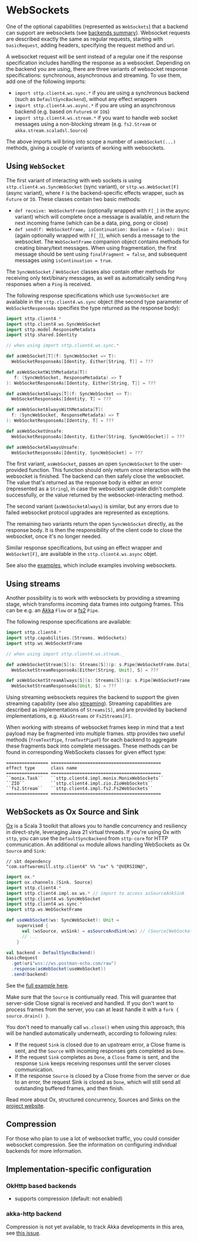 # WebSockets

One of the optional capabilities (represented as `WebSockets`) that a backend can support are websockets (see [backends summary](backends/summary.md)). Websocket requests are described exactly the same as regular requests, starting with `basicRequest`, adding headers, specifying the request method and uri.

A websocket request will be sent instead of a regular one if the response specification includes handling the response as a websocket. Depending on the backend you are using, there are three variants of websocket response specifications: synchronous, asynchronous and streaming. To use them, add one of the following imports:

* `import sttp.client4.ws.sync.*` if you are using a synchronous backend (such as `DefaultSyncBackend`), without any effect wrappers
* `import sttp.client4.ws.async.*` if you are using an asynchronous backend (e.g. based on `Future`s or `IO`s)
* `import sttp.client4.ws.stream.*` if you want to handle web socket messages using a non-blocking stream (e.g. `fs2.Stream` or `akka.stream.scaladsl.Source`)

The above imports will bring into scope a number of `asWebSocket(...)` methods, giving a couple of variants of working with websockets.

## Using `WebSocket`

The first variant of interacting with web sockets is using `sttp.client4.ws.SyncWebSocket` (sync variant), or `sttp.ws.WebSocket[F]` (async variant), where `F` is the backend-specific effects wrapper, such as `Future` or `IO`. These classes contain two basic methods:
 
* `def receive: WebSocketFrame` (optionally wrapped with `F[_]` in the async variant) which will complete once a message is available, and return the next incoming frame (which can be a data, ping, pong or close)
* `def send(f: WebSocketFrame, isContinuation: Boolean = false): Unit` (again optionally wrapped with `F[_]`), which sends a message to the websocket. The `WebSocketFrame` companion object contains methods for creating binary/text messages. When using fragmentation, the first message should be sent using `finalFragment = false`, and subsequent messages using `isContinuation = true`.
 
The `SyncWebSocket` / `WebSocket` classes also contain other methods for receiving only text/binary messages, as well as automatically sending `Pong` responses when a `Ping` is received.

The following response specifications which use `SyncWebSocket` are available in the `sttp.client4.ws.sync` object (the second type parameter of `WebSocketResponseAs` specifies the type returned as the response body):

```scala mdoc:compile-only
import sttp.client4.*
import sttp.client4.ws.SyncWebSocket
import sttp.model.ResponseMetadata
import sttp.shared.Identity

// when using import sttp.client4.ws.sync.*

def asWebSocket[T](f: SyncWebSocket => T): 
  WebSocketResponseAs[Identity, Either[String, T]] = ???

def asWebSocketWithMetadata[T](
   f: (SyncWebSocket, ResponseMetadata) => T
): WebSocketResponseAs[Identity, Either[String, T]] = ???

def asWebSocketAlways[T](f: SyncWebSocket => T): 
  WebSocketResponseAs[Identity, T] = ???

def asWebSocketAlwaysWithMetadata[T](
  f: (SyncWebSocket, ResponseMetadata) => T
): WebSocketResponseAs[Identity, T] = ???

def asWebSocketUnsafe: 
  WebSocketResponseAs[Identity, Either[String, SyncWebSocket]] = ???

def asWebSocketAlwaysUnsafe: 
  WebSocketResponseAs[Identity, SyncWebSocket] = ???
```

The first variant, `asWebSocket`, passes an open `SyncWebSocket` to the user-provided function. This function should only return once interaction with the websocket is finished. The backend can then safely close the websocket. The value that's returned as the response body is either an error (represented as a `String`), in case the websocket upgrade didn't complete successfully, or the value returned by the websocket-interacting method. 

The second variant (`asWebSocketAlways`) is similar, but any errors due to failed websocket protocol upgrades are represented as exceptions.

The remaining two variants return the open `SyncWebSocket` directly, as the response body. It is then the responsibility of the client code to close the websocket, once it's no longer needed.

Similar response specifications, but using an effect wrapper and `WebSocket[F]`, are available in the `sttp.client4.ws.async` objet. 

See also the [examples](examples.md), which include examples involving websockets.

## Using streams

Another possibility is to work with websockets by providing a streaming stage, which transforms incoming data frames into outgoing frames. This can be e.g. an [Akka](backends/akka.md) `Flow` or a [fs2](backends/fs2.md) `Pipe`.

The following response specifications are available: 

```scala mdoc:compile-only
import sttp.client4.*
import sttp.capabilities.{Streams, WebSockets}
import sttp.ws.WebSocketFrame

// when using import sttp.client4.ws.stream._

def asWebSocketStream[S](s: Streams[S])(p: s.Pipe[WebSocketFrame.Data[_], WebSocketFrame]): 
  WebSocketStreamResponseAs[Either[String, Unit], S] = ???

def asWebSocketStreamAlways[S](s: Streams[S])(p: s.Pipe[WebSocketFrame.Data[_], WebSocketFrame]): 
  WebSocketStreamResponseAs[Unit, S] = ???
```

Using streaming websockets requires the backend to support the given streaming capability (see also [streaming](requests/streaming.md)). Streaming capabilities are described as implementations of `Streams[S]`, and are provided by backend implementations, e.g. `AkkaStreams` or `Fs2Streams[F]`.

When working with streams of websocket frames keep in mind that a text payload may be fragmented into multiple frames.
sttp provides two useful methods (`fromTextPipe`, `fromTextPipeF`) for each backend to aggregate these fragments back into complete messages.
These methods can be found in corresponding WebSockets classes for given effect type:

```{eval-rst}
================ ==========================================
effect type      class name
================ ==========================================
``monix.Task``   ``sttp.client4.impl.monix.MonixWebSockets``   
``ZIO``          ``sttp.client4.impl.zio.ZioWebSockets``
``fs2.Stream``   ``sttp.client4.impl.fs2.Fs2WebSockets``
================ ==========================================
```

## WebSockets as Ox Source and Sink

[Ox](https://ox.softwaremill.com) is a Scala 3 toolkit that allows you to handle concurrency and resiliency in direct-style, leveraging Java 21 virtual threads.
If you're using Ox with `sttp`, you can use the `DefaultSyncBackend` from `sttp-core` for HTTP communication. An additional `ox` module allows handling WebSockets 
as Ox `Source` and `Sink`:

```
// sbt dependency
"com.softwaremill.sttp.client4" %% "ox" % "@VERSION@",
```

```scala 
import ox.*
import ox.channels.{Sink, Source}
import sttp.client4.*
import sttp.client4.impl.ox.ws.* // import to access asSourceAnkSink
import sttp.client4.ws.SyncWebSocket
import sttp.client4.ws.sync.*
import sttp.ws.WebSocketFrame

def useWebSocket(ws: SyncWebSocket): Unit =
    supervised {
      val (wsSource, wsSink) = asSourceAndSink(ws) // (Source[WebSocketFrame], Sink[WebSocketFrame])
      // ...
    }

val backend = DefaultSyncBackend()
basicRequest
  .get(uri"wss://ws.postman-echo.com/raw")
  .response(asWebSocket(useWebSocket))
  .send(backend)
```

See the [full example here](https://github.com/softwaremill/sttp/blob/master/examples3/src/main/scala/sttp/client4/examples/WebSocketOx.scala).

Make sure that the `Source` is contiunually read. This will guarantee that server-side Close signal is received and handled. 
If you don't want to process frames from the server, you can at least handle it with a `fork { source.drain() }`.
  
You don't need to manually call `ws.close()` when using this approach, this will be handled automatically underneath, 
according to following rules:
 - If the request `Sink` is closed due to an upstream error, a Close frame is sent, and the `Source` with incoming responses gets completed as `Done`.
 - If the request `Sink` completes as `Done`, a `Close` frame is sent, and the response `Sink` keeps receiving responses until the server closes communication.
 - If the response `Source` is closed by a Close frome from the server or due to an error, the request Sink is closed as `Done`, which will still send all outstanding buffered frames, and then finish.

Read more about Ox, structured concurrency, Sources and Sinks on the [project website](https://ox.softwaremill.com).

## Compression

For those who plan to use a lot of websocket traffic, you could consider websocket compression. See the information on
configuring individual backends for more information.

## Implementation-specific configuration

### OkHttp based backends

* supports compression (default: not enabled)

### akka-http backend

Compression is not yet available, to track Akka developments in this area, see [this issue](https://github.com/akka/akka-http/issues/659).
